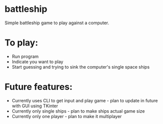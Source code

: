 # battleship

Simple battleship game to play against a computer. 

# To play: 

* Run program 
* Indicate you want to play
* Start guessing and trying to sink the computer's single space ships

# Future features:

* Currently uses CLI to get input and play game - plan to update in future with GUI using TKinter
* Currently only single ships - plan to make ships actual game size
* Currently only one player - plan to make it multiplayer

